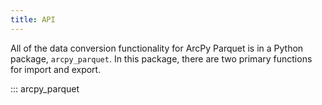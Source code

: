 ```yaml
---
title: API
---
```


All of the data conversion functionality for ArcPy Parquet is in a Python package, `arcpy_parquet`. In this package, there are two primary functions for import and export.

::: arcpy_parquet
